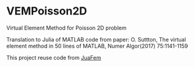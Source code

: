 # VEMPoisson2D
Virtual Element Method for Poisson 2D problem

Translation to Julia of MATLAB code from paper:
O. Suttton, The virtual element method in 50 lines of MATLAB, Numer Algor(2017) 75:1141-1159

This project reuse code from [JuaFem](https://github.com/KristofferC/JuAFEM.jl)
